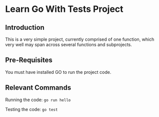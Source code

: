 # Learn Go With Tests Project

## Introduction

This is a very simple project, currently comprised of one function, which very well may span across several functions and subprojects.

## Pre-Requisites

You must have installed GO to run the project code.

## Relevant Commands

Running the code: `go run hello`

Testing the code: `go test`
